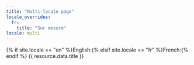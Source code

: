 ```yaml
---
title: "Multi-locale page"
locale_overrides:
  fr:
    title: "Sur mesure"
locale: multi
---
```


{% if site.locale == "en" %}English:{% elsif site.locale == "fr" %}French:{% endif %} {{ resource.data.title }}

